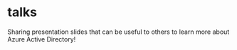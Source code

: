 # talks
Sharing presentation slides that can be useful to others to learn more about Azure Active Directory!

